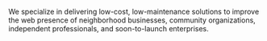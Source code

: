 We specialize in delivering low-cost, low-maintenance solutions to improve the web presence of neighborhood businesses, community organizations, independent professionals, and soon-to-launch enterprises.

